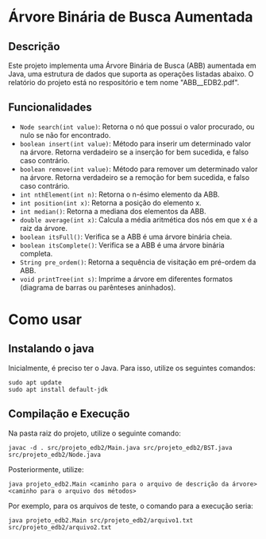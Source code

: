 # Árvore Binária de Busca Aumentada

## Descrição
Este projeto implementa uma Árvore Binária de Busca (ABB) aumentada em Java, uma estrutura de dados que suporta as operações listadas abaixo. O relatório do projeto está no respositório e tem nome "ABB__EDB2.pdf".

## Funcionalidades
- `Node search(int value)`: Retorna o nó que possui o valor procurado, ou nulo se não for encontrado.
- `boolean insert(int value)`: Método para inserir um determinado valor na árvore. Retorna verdadeiro se a inserção for bem sucedida, e falso caso contrário. 
- `boolean remove(int value)`: Método para remover um determinado valor na árvore. Retorna verdadeiro se a remoção for bem sucedida, e falso caso contrário. 
- `int nthElement(int n)`: Retorna o n-ésimo elemento da ABB.
- `int position(int x)`: Retorna a posição do elemento x.
- `int median()`: Retorna a mediana dos elementos da ABB.
- `double average(int x)`: Calcula a média aritmética dos nós em que x é a raiz da árvore.
- `boolean itsFull()`: Verifica se a ABB é uma árvore binária cheia.
- `boolean itsComplete()`: Verifica se a ABB é uma árvore binária completa.
- `String pre_ordem()`: Retorna a sequência de visitação em pré-ordem da ABB.
- `void printTree(int s)`: Imprime a árvore em diferentes formatos (diagrama de barras ou parênteses aninhados).

# Como usar

## Instalando o java
 Inicialmente, é preciso ter o Java. Para isso, utilize os seguintes comandos:

```
sudo apt update
sudo apt install default-jdk
```

## Compilação e Execução

Na pasta raiz do projeto, utilize o seguinte comando:

```
javac -d . src/projeto_edb2/Main.java src/projeto_edb2/BST.java src/projeto_edb2/Node.java
```

Posteriormente, utilize:

```
java projeto_edb2.Main <caminho para o arquivo de descrição da árvore> <caminho para o arquivo dos métodos>
```

Por exemplo, para os arquivos de teste, o comando para a execução seria:

```
java projeto_edb2.Main src/projeto_edb2/arquivo1.txt src/projeto_edb2/arquivo2.txt
```





